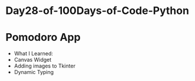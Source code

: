 # Day28-of-100Days-of-Code-Python
# Pomodoro App
* What I Learned:
* Canvas Widget
* Adding images to Tkinter 
* Dynamic Typing
